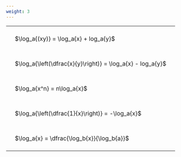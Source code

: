 ```yaml
---
weight: 3
---
```


<style type="text/css">
#T_2a0c8 th.col_heading {
  text-align: left;
  font-size: 1em;
}
#T_2a0c8 td {
  text-align: left;
  font-size: 1em;
  padding: 1.5em;
}
</style>
<table id="T_2a0c8">
  <thead>
  </thead>
  <tbody>
    <tr>
      <td id="T_2a0c8_row0_col0" class="data row0 col0" >$\log_a{(xy)} = \log_a{x} + log_a{y}$</td>
    </tr>
    <tr>
      <td id="T_2a0c8_row1_col0" class="data row1 col0" >$\log_a{\left(\dfrac{x}{y}\right)} = \log_a{x} - log_a{y}$</td>
    </tr>
    <tr>
      <td id="T_2a0c8_row2_col0" class="data row2 col0" >$\log_a{x^n} = n\log_a{x}$</td>
    </tr>
    <tr>
      <td id="T_2a0c8_row3_col0" class="data row3 col0" >$\log_a{\left(\dfrac{1}{x}\right)} = -\log_a{x}$</td>
    </tr>
    <tr>
      <td id="T_2a0c8_row4_col0" class="data row4 col0" >$\log_a{x} = \dfrac{\log_b{x}}{\log_b{a}}$</td>
    </tr>
  </tbody>
</table>
